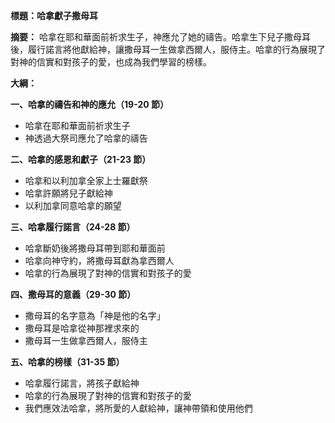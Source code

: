 **標題：哈拿獻子撒母耳**

**摘要：**
哈拿在耶和華面前祈求生子，神應允了她的禱告。哈拿生下兒子撒母耳後，履行諾言將他獻給神，讓撒母耳一生做拿西爾人，服侍主。哈拿的行為展現了對神的信實和對孩子的愛，也成為我們學習的榜樣。

**大綱：**

**一、哈拿的禱告和神的應允（19-20 節）**
* 哈拿在耶和華面前祈求生子
* 神透過大祭司應允了哈拿的禱告

**二、哈拿的感恩和獻子（21-23 節）**
* 哈拿和以利加拿全家上士羅獻祭
* 哈拿許願將兒子獻給神
* 以利加拿同意哈拿的願望

**三、哈拿履行諾言（24-28 節）**
* 哈拿斷奶後將撒母耳帶到耶和華面前
* 哈拿向神守約，將撒母耳獻為拿西爾人
* 哈拿的行為展現了對神的信實和對孩子的愛

**四、撒母耳的意義（29-30 節）**
* 撒母耳的名字意為「神是他的名字」
* 撒母耳是哈拿從神那裡求來的
* 撒母耳一生做拿西爾人，服侍主

**五、哈拿的榜樣（31-35 節）**
* 哈拿履行諾言，將孩子獻給神
* 哈拿的行為展現了對神的信實和對孩子的愛
* 我們應效法哈拿，將所愛的人獻給神，讓神帶領和使用他們